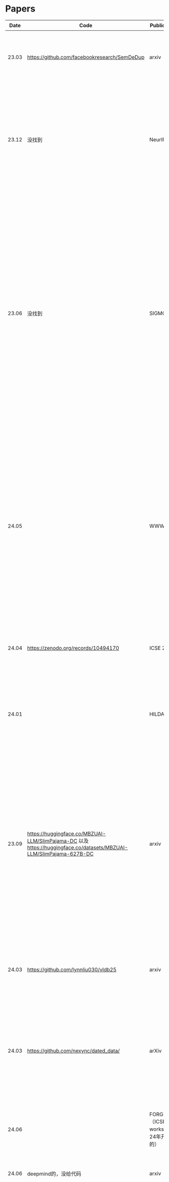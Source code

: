 
# Papers

| Date  | Code | Publication                  | Paper                                                                                                         | 主要内容                                                        |
|-------|-----------|------------------------------|--------------------------------------------------------------------------------------------------------------|------------------------------------------------------------------|
| 23.03 | https://github.com/facebookresearch/SemDeDup | arxiv                      | SemDeDup: Data-efficient learning at web-scale through semantic deduplication| 对语义重复的数据进行清洗，先找Embedding再聚类再设置阈值进行门控。   |
|23.12|没找到|NeurIPS'23|D4: Improving LLM Pretraining via Document De-Duplication and Diversification|和SemDeDup一个作者，先用SemDeDup去重，然后重新聚类，再使用SSL Prototypes进行数据选择。他的数据重复选择是设计过的，而非随机的。|
| 23.06 |   没找到   | SIGMOD'23     | Near-Duplicate Sequence Search at Scale for Large Language Model Memorization Evaluation | 提出了对数据集里近似重复（Near-Duplicate）序列搜索算法 （算法为训练语料库中的每个序列创建min-hash草图，并比较查询序列的草图与训练序列的草图以找到近重复），以及新的评估方案（提出了评估LLM生成的文本中有多少具有训练数据中的近重复序列的问题。定义两个序列为近重复，如果它们的Jaccard相似度高于给定阈值）|
|24.05||WWW'24|Near-duplicate Question Detection|提出的问题的语意重复（例如在问答平台如Stack Overflow、知乎等，用户可能会针对同一主题提出多个相似的问题，这些问题虽然措辞不同，但本质上是在询问相同的信息。）论文提出了一种方法，利用文本嵌入从词汇匹配到语义相似性的各种方法，有效地量化文本相似性|
|24.04|https://zenodo.org/records/10494170|ICSE 2024|Automatic Semantic Augmentation of Language Model Prompts (for Code Summarization)|在代码摘要任务中，自动地用语义事实增强LLM的提示可以提高性能|
|24.01||HILDA'24|Cocoon: Semantic Table Profiling Using Large Language Models|将语义信息融入统计剖析中。通过增加三个步骤来增强传统剖析方法：语义上下文、语义剖析和语义审查|
|23.09|https://huggingface.co/MBZUAI-LLM/SlimPajama-DC    以及   https://huggingface.co/datasets/MBZUAI-LLM/SlimPajama-627B-DC |arxiv|SlimPajama-DC: Understanding Data Combinations for LLM Training|在我们对 SlimPajama 的研究过程中，出现了两个关键的观察结果：(1) 全局重复数据删除与局部重复数据删除。我们分析和讨论全局（跨不同数据集源）和本地（在单一数据集源内）重复数据删除如何影响训练模型的性能。 (2) 组合中高度去重的多源数据集的比例。|
|24.03|https://github.com/lynnliu030/vldb25|arxiv|Optimizing LLM Queries in Relational Workloads|sql中优化llm的reasoning，一些底层我看不懂的缓存啥的，以及删除重复的冗余推理请求|
|24.03|https://github.com/nexync/dated_data/|arXiv|Dated Data: Tracing Knowledge Cutoffs in Large Language Models|关于有效Cutoffs和报告的cutoffs不一样的原因（1.新储存中存在大量旧数据；2.复杂的LLM的数据删除方案（语意重复和近似重复）|
|24.06||FORGE'24 （ICSE的workshop，24年开始的）|MeTMaP: Metamorphic Testing for Detecting False Vector Matching Problems in LLM Augmented Generation|提出一种检测生成错误的框架（语义相似的应该匹配，不相似的不匹配）|
|24.06|deepmind的，没给代码|arxiv|To Believe or Not to Believe Your LLM|benchmark  这个是一样的|
|24.03|https://github.com/KID-22/Cocktail|ACL'24|Cocktail: A Comprehensive Information Retrieval Benchmark with LLM-Generated Documents Integration|benchmark  感觉纯做实验，没提出新的东西，该论文提供了一个创新的基准测试Cocktail，用于评估和理解在LLM时代信息检索模型在处理混合语料库时的性能和偏见，对于IR领域的研究具有重要意义|
|23.09||EMNLP'23|Text Encoders Lack Knowledge: Leveraging Generative LLMs for Domain-Specific Semantic Textual Similarity|讨论文本相似性的，考虑继续详细看|


